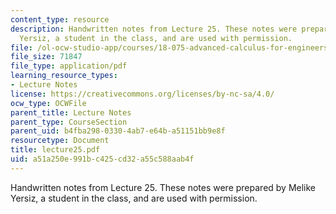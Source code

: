 ```yaml
---
content_type: resource
description: Handwritten notes from Lecture 25. These notes were prepared by Melike
  Yersiz, a student in the class, and are used with permission.
file: /ol-ocw-studio-app/courses/18-075-advanced-calculus-for-engineers-fall-2004/a51a250e991bc425cd32a55c588aab4f_lecture25.pdf
file_size: 71847
file_type: application/pdf
learning_resource_types:
- Lecture Notes
license: https://creativecommons.org/licenses/by-nc-sa/4.0/
ocw_type: OCWFile
parent_title: Lecture Notes
parent_type: CourseSection
parent_uid: b4fba298-0330-4ab7-e64b-a51151bb9e8f
resourcetype: Document
title: lecture25.pdf
uid: a51a250e-991b-c425-cd32-a55c588aab4f
---
```

Handwritten notes from Lecture 25. These notes were prepared by Melike Yersiz, a student in the class, and are used with permission.